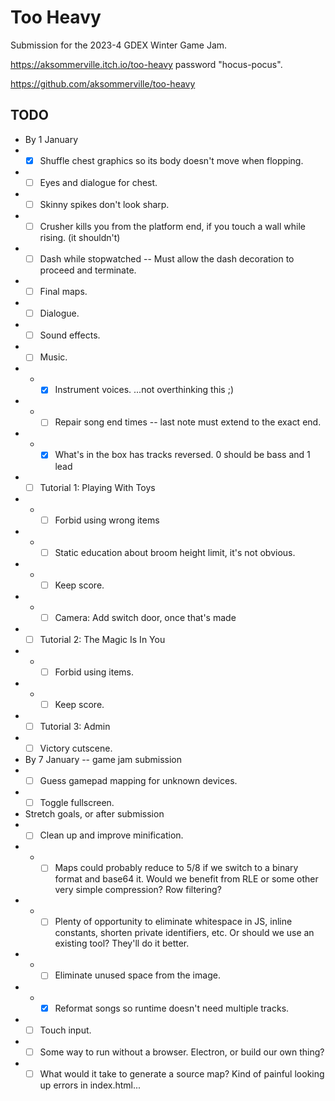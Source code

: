 # Too Heavy

Submission for the 2023-4 GDEX Winter Game Jam.

https://aksommerville.itch.io/too-heavy password "hocus-pocus".

https://github.com/aksommerville/too-heavy

## TODO

- By 1 January
- - [x] Shuffle chest graphics so its body doesn't move when flopping.
- - [ ] Eyes and dialogue for chest.
- - [ ] Skinny spikes don't look sharp.
- - [ ] Crusher kills you from the platform end, if you touch a wall while rising. (it shouldn't)
- - [ ] Dash while stopwatched -- Must allow the dash decoration to proceed and terminate.
- - [ ] Final maps.
- - [ ] Dialogue.
- - [ ] Sound effects.
- - [ ] Music.
- - - [x] Instrument voices. ...not overthinking this ;)
- - - [ ] Repair song end times -- last note must extend to the exact end.
- - - [x] What's in the box has tracks reversed. 0 should be bass and 1 lead
- - [ ] Tutorial 1: Playing With Toys
- - - [ ] Forbid using wrong items
- - - [ ] Static education about broom height limit, it's not obvious.
- - - [ ] Keep score.
- - - [ ] Camera: Add switch door, once that's made
- - [ ] Tutorial 2: The Magic Is In You
- - - [ ] Forbid using items.
- - - [ ] Keep score.
- - [ ] Tutorial 3: Admin
- - [ ] Victory cutscene.
- By 7 January -- game jam submission
- - [ ] Guess gamepad mapping for unknown devices.
- - [ ] Toggle fullscreen.
- Stretch goals, or after submission
- - [ ] Clean up and improve minification.
- - - [ ] Maps could probably reduce to 5/8 if we switch to a binary format and base64 it. Would we benefit from RLE or some other very simple compression? Row filtering?
- - - [ ] Plenty of opportunity to eliminate whitespace in JS, inline constants, shorten private identifiers, etc. Or should we use an existing tool? They'll do it better.
- - - [ ] Eliminate unused space from the image.
- - - [x] Reformat songs so runtime doesn't need multiple tracks.
- - [ ] Touch input.
- - [ ] Some way to run without a browser. Electron, or build our own thing?
- - [ ] What would it take to generate a source map? Kind of painful looking up errors in index.html...
